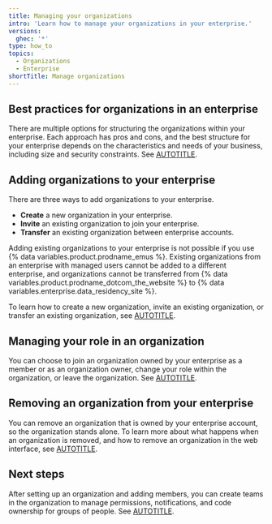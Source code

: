 ```yaml
---
title: Managing your organizations
intro: 'Learn how to manage your organizations in your enterprise.'
versions:
  ghec: '*'
type: how_to
topics:
  - Organizations
  - Enterprise
shortTitle: Manage organizations
---
```


## Best practices for organizations in an enterprise

There are multiple options for structuring the organizations within your enterprise. Each approach has pros and cons, and the best structure for your enterprise depends on the characteristics and needs of your business, including size and security constraints. See [AUTOTITLE](/admin/managing-accounts-and-repositories/managing-organizations-in-your-enterprise/best-practices-for-structuring-organizations-in-your-enterprise).

## Adding organizations to your enterprise

There are three ways to add organizations to your enterprise.

* **Create** a new organization in your enterprise.
* **Invite** an existing organization to join your enterprise.
* **Transfer** an existing organization between enterprise accounts.

Adding existing organizations to your enterprise is not possible if you use {% data variables.product.prodname_emus %}. Existing organizations from an enterprise with managed users cannot be added to a different enterprise, and organizations cannot be transferred from {% data variables.product.prodname_dotcom_the_website %} to {% data variables.enterprise.data_residency_site %}.

To learn how to create a new organization, invite an existing organization, or transfer an existing organization, see [AUTOTITLE](/admin/managing-accounts-and-repositories/managing-organizations-in-your-enterprise/adding-organizations-to-your-enterprise).

## Managing your role in an organization

You can choose to join an organization owned by your enterprise as a member or as an organization owner, change your role within the organization, or leave the organization. See [AUTOTITLE](/admin/user-management/managing-organizations-in-your-enterprise/managing-your-role-in-an-organization-owned-by-your-enterprise).

## Removing an organization from your enterprise

You can remove an organization that is owned by your enterprise account, so the organization stands alone. To learn more about what happens when an organization is removed, and how to remove an organization in the web interface, see [AUTOTITLE](/admin/managing-accounts-and-repositories/managing-organizations-in-your-enterprise/removing-organizations-from-your-enterprise).

## Next steps

After setting up an organization and adding members, you can create teams in the organization to manage permissions, notifications, and code ownership for groups of people. See [AUTOTITLE](/enterprise-onboarding/setting-up-organizations-and-teams/creating-teams).
